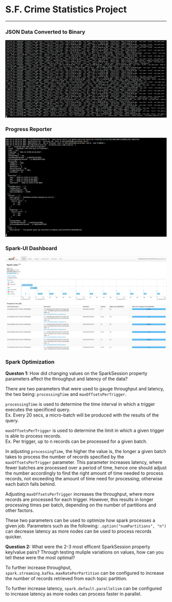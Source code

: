 # S.F. Crime Statistics Project
***

### JSON Data Converted to Binary
![alt text](https://github.com/Phileodontist/Udacity/blob/main/Streaming/SF-Crime-Statistics-Project/images/output_example_binary.png)

### Progress Reporter
![alt text](https://github.com/Phileodontist/Udacity/blob/main/Streaming/SF-Crime-Statistics-Project/images/progress_reporter.png)

### Spark-UI Dashboard
![alt text](https://github.com/Phileodontist/Udacity/blob/main/Streaming/SF-Crime-Statistics-Project/images/Spark-UI.png)


### Spark Optimization
**Queston 1:** How did changing values on the SparkSession property parameters affect the throughput and latency of the data? <br/>

There are two parameters that were used to gauge throughput and latency, the two being: `processingTime` and `maxOffsetsPerTrigger`.

`processingTime` is used to determine the time interval in which a trigger executes the specificed query. <br/>
 Ex. Every 20 secs, a micro-batch will be produced with the results of the query.
 
 `maxOffsetsPerTrigger` is used to determine the limit in which a given trigger is able to process records. <br/>
 Ex. Per trigger, up to n records can be processed for a given batch.
 
 In adjusting `processingTime`, the higher the value is, the longer a given batch takes to process the number of records specified by the `maxOffsetsPerTrigger` parameter. This parameter increases latency, where fewer batches are processed over a period of time, hence one should adjust the number accordingly to find the right amount of time needed to process records, not exceeding the amount of time need for processing; otherwise each batch falls behind. 
 
 Adjusting `maxOffsetsPerTrigger` increases the throughput, where more records are processed for each trigger. However, this results in longer processing times per batch, depending on the number of partitions and other factors. 
 
 These two parameters can be used to optimize how spark processes a given job. Parameters such as the following: `.option("numPartitions", "n")` can decrease latency as more nodes can be used to process records quicker.


**Question 2:** What were the 2-3 most efficent SparkSession property key/value pairs? Through testing muliple variations on values, how can you tell these were the most optimal? <br/>

To further increase throughput, `spark.streaming.kafka.maxRatePerPartition` can be configured to increase the number of records retrieved from each topic partition. <br/>

To further increase latency, `spark.default.parallelism` can be configured to increase latency as more nodes can process faster in parallel.






